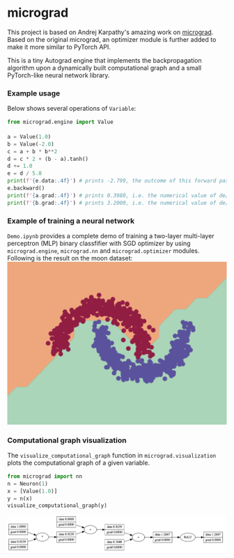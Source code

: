 

# micrograd

This project is based on Andrej Karpathy's amazing work on [micrograd](https://github.com/karpathy/micrograd). Based on the original micrograd, an optimizer module is further added to make it more similar to PyTorch API.

This is a tiny Autograd engine that implements the backpropagation algorithm upon a dynamically built computational graph and a small PyTorch-like neural network library. 



### Example usage

Below shows several operations of `Variable`:

```python
from micrograd.engine import Value

a = Value(1.0)
b = Value(-2.0)
c = a + b * b**2
d = c * 2 + (b - a).tanh()
d += 1.0
e = d / 5.0
print(f'{e.data:.4f}') # prints -2.799, the outcome of this forward pass
e.backward()
print(f'{a.grad:.4f}') # prints 0.3980, i.e. the numerical value of de/da
print(f'{b.grad:.4f}') # prints 3.2000, i.e. the numerical value of de/db
```


### Example of training a neural network

`Demo.ipynb` provides a complete demo of training a two-layer multi-layer perceptron (MLP) binary classfifier with SGD optimizer by using `micrograd.engine`, `micrograd.nn` and `micrograd.optimizer` modules. Following is the result on the moon dataset:
![mlp result](mlp_result.png)





### Computational graph visualization

The `visualize_computational_graph` function in `micrograd.visualization` plots the computational graph of a given variable.

```python
from micrograd import nn
n = Neuron(1)
x = [Value(1.0)]
y = n(x)
visualize_computational_graph(y)
```
![computaiotnal graph](computational_graph.png)
